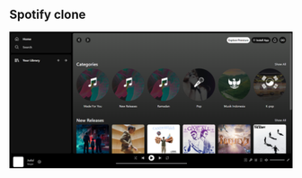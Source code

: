 ## Spotify clone 
![ss](https://github.com/moanfs/Spotify-Clone/blob/main/src/assets/img/ssbaru.png)
